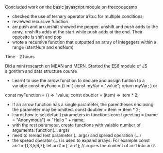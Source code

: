 Concluded work on the basic javascript module on freecodecamp
- checked the use of ternary operator a?b:c for multiple conditions; 
- reviewed recursive function
- arr.push and arr.unshift showed me pepper. unshift and push adds to the array, unshifts adds at the start while push adds at the end. Their opposite is shift and pop 
- wrote a recursive function that outputted an array of integegers within a range (startNum and endNum)

Time - 2 hours

Did a mini research on MEAN and MERN.
Started the ES6 module of JS algorithm and data structure course
- Learnt to use the arrow function to declare and assign funtion to a variabe 
    const myFunc = () => {
  const myVar = "value";
  return myVar;
} or

const myFunction = () => "value;
const doubler = (item) => item * 2;
- If an arrow function has a single parameter, the parentheses enclosing the parameter may be omitted.
const doubler = item => item * 2;
- learnt how to set default parameters in functions const greeting = (name = "Anonymous") => "Hello " + name;
- with the rest parameter, create functions with vaiable number of arguments. function(... args) 
- need to reread rest parameter (...args) and spread operation (...)
- the spread operator (...) is used to expand arrays. For example
    const arr1 = [1,3,5,6,7];
    let arr2 = [..arr1]; // copies the content of arr1 into arr2.